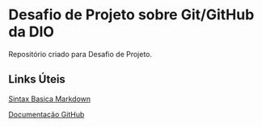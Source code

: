 # Desafio de Projeto sobre Git/GitHub da DIO
Repositório criado para Desafio de Projeto.

## Links Úteis
[Sintax Basica Markdown](https://www.markdownguide.org/basic-syntax/)

[Documentação GitHub](https://docs.github.com/pt)

